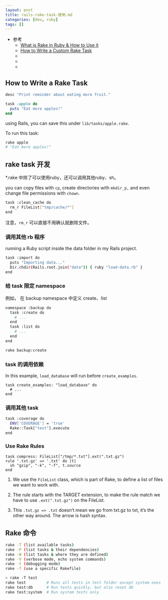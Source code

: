 ```yaml
---
layout: post
title: rails-rake-task-使用.md
categories: [dev, ruby]
tags: []
---
```


* 参考
  * [What is Rake in Ruby & How to Use it](https://www.rubyguides.com/2019/02/ruby-rake/)
  * [How to Write a Custom Rake Task](https://www.seancdavis.com/posts/how-to-write-a-custom-rake-task/)
  * []()
  * []()
  * []()




## How to Write a Rake Task

~~~ruby
desc "Print reminder about eating more fruit."

task :apple do
  puts "Eat more apples!"
end
~~~

using Rails, you can save this under `lib/tasks/apple.rake`.


To run this task:

~~~sh
rake apple
# "Eat more apples!"
~~~


## rake task 开发

*.rake 中除了可以使用ruby，还可以调用其他ruby、sh。

you can copy files with `cp`, create directories with `mkdir_p,` and even change file permissions with `chown`.

~~~sh
task :clean_cache do
  rm_r FileList["tmp/cache/*"]
end
~~~

注意，`rm_r` 可以直接不用确认就删除文件。


### 调用其他 rb 程序

running a Ruby script inside the data folder in my Rails project.

~~~sh
task :import do
  puts "Importing data..."
  Dir.chdir(Rails.root.join("data")) { ruby "load-data.rb" }
end
~~~

### 给 task 限定 namespace

例如， 在 backup namespace 中定义 create、list 

~~~sh
namespace :backup do
  task :create do
    # ...
  end
  task :list do
    # ...
  end
end
~~~

~~~sh
rake backup:create
~~~

### task 的调用依赖

In this example, `load_database` will run before `create_examples`.

~~~
task create_examples: "load_database" do
  # ...
end
~~~


### 调用其他 task


~~~sh
task :coverage do
  ENV['COVERAGE'] = 'true'
  Rake::Task["test"].execute
end
~~~

### Use Rake Rules

~~~
task compress: FileList["/tmp/*.txt"].ext(".txt.gz")
rule '.txt.gz' => '.txt' do |t|
  sh "gzip", "-k", "-f", t.source
end
~~~

1. We use the `FileList` class, which is part of Rake, to define a list of files we want to work with.

2. The rule starts with the TARGET extension, to make the rule match we have to use `.ext(".txt.gz")` on the FileList.

3. This `.txt.gz => .txt` doesn’t mean we go from txt.gz to txt, it’s the other way around. The arrow is hash syntax.



## Rake 命令

~~~sh
rake -T (list available tasks)
rake -P (list tasks & their dependencies)
rake -W (list tasks & where they are defined)
rake -V (verbose mode, echo system commands)
rake -t (debugging mode)
rake -f (use a specific Rakefile)
~~~

~~~sh
> rake -T test
rake test         # Runs all tests in test folder except system ones
rake test:db      # Run tests quickly, but also reset db
rake test:system  # Run system tests only
~~~




